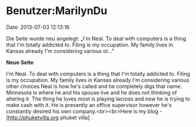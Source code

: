 Benutzer:MarilynDu
==================

Date: 2013-07-03 12:13:16

Die Seite wurde neu angelegt: „I\'m Neal. To deal with computers is a
thing that I\'m totally addicted to. Filing is my occupation. My family
lives in Kansas already I\'m considering various ot..."

**Neue Seite**

<div>

I\'m Neal. To deal with computers is a thing that I\'m totally addicted
to. Filing is my occupation. My family lives in Kansas already I\'m
considering various other choices.Neal is how he\'s called and he
completely digs that name. Minnesota is where he and his spouse live and
he does not thinking of altering it. The thing he loves most is playing
lacross and now he is trying to make cash with it. He is presently an
office supervisor however he\'s constantly desired his own
company.\<br\>\<br\>Here is my blog - \[http://phuketvilla.org phuket
villa\]

</div>

